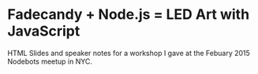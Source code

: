 # Fadecandy + Node.js = LED Art with JavaScript
HTML Slides and speaker notes for a workshop I gave at the Febuary 2015 Nodebots meetup in NYC.
